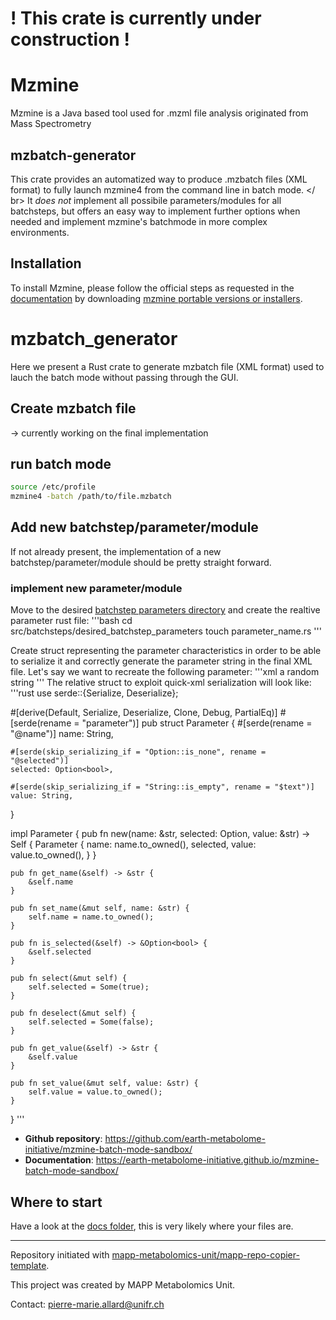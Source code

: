 # ! This crate is currently under construction !

# Mzmine
Mzmine is a Java based tool used for .mzml file analysis originated from Mass Spectrometry
## mzbatch-generator
This crate provides an automatized way to produce .mzbatch files (XML format) to fully launch mzmine4 from the command line in batch mode. </ br>
It *does not* implement all possibile parameters/modules for all batchsteps, but offers an easy way to implement further options when needed and implement mzmine's batchmode in more complex environments.

## Installation
To install Mzmine, please follow the official steps as requested in the [documentation](https://mzmine.github.io/mzmine_documentation/getting_started.html) by downloading [mzmine portable versions or installers](https://github.com/mzmine/mzmine3/releases/latest).

# mzbatch_generator
Here we present a Rust crate to generate mzbatch file (XML format) used to lauch the batch mode without passing through the GUI.

## Create mzbatch file

-> currently working on the final implementation

## run batch mode
```bash
source /etc/profile
mzmine4 -batch /path/to/file.mzbatch 
```


## Add new batchstep/parameter/module
If not already present, the implementation of a new batchstep/parameter/module should be pretty straight forward. 

### implement new parameter/module
Move to the desired [batchstep parameters directory](https://github.com/earth-metabolome-initiative/mzmine-batch-mode-sandbox/tree/main/src/batchsteps) and create the realtive parameter rust file:
'''bash
cd src/batchsteps/desired_batchstep_parameters
touch parameter_name.rs
'''

Create struct representing the parameter characteristics in order to be able to serialize it and correctly generate the parameter string in the final XML file.
Let's say we want to recreate the following parameter:
'''xml
<parameter name="Text in identity" selected="false">a random string</parameter>
'''
The relative struct to exploit quick-xml serialization will look like:
'''rust
use serde::{Serialize, Deserialize};

#[derive(Default, Serialize, Deserialize, Clone, Debug, PartialEq)]
#[serde(rename = "parameter")]
pub struct Parameter {
    #[serde(rename = "@name")]
    name: String,

    #[serde(skip_serializing_if = "Option::is_none", rename = "@selected")]
    selected: Option<bool>,

    #[serde(skip_serializing_if = "String::is_empty", rename = "$text")]
    value: String,
}

impl Parameter {
    pub fn new(name: &str, selected: Option<bool>, value: &str) -> Self {
        Parameter {
            name: name.to_owned(),
            selected,
            value: value.to_owned(),
        }
    }

    pub fn get_name(&self) -> &str {
        &self.name
    }

    pub fn set_name(&mut self, name: &str) {
        self.name = name.to_owned();
    }

    pub fn is_selected(&self) -> &Option<bool> {
        &self.selected
    }

    pub fn select(&mut self) {
        self.selected = Some(true);
    }

    pub fn deselect(&mut self) {
        self.selected = Some(false);
    }

    pub fn get_value(&self) -> &str {
        &self.value
    }

    pub fn set_value(&mut self, value: &str) {
        self.value = value.to_owned();
    }
}
'''

- **Github repository**: <https://github.com/earth-metabolome-initiative/mzmine-batch-mode-sandbox/>
- **Documentation**: <https://earth-metabolome-initiative.github.io/mzmine-batch-mode-sandbox/>

## Where to start

Have a look at the [docs folder](https://github.com/earth-metabolome-initiative/mzmine-batch-mode-sandbox/docs), this is very likely where your files are.

---
Repository initiated with [mapp-metabolomics-unit/mapp-repo-copier-template](https://github.com/mapp-metabolomics-unit/mapp-repo-copier-template).

This project was created by MAPP Metabolomics Unit.

Contact: pierre-marie.allard@unifr.ch
